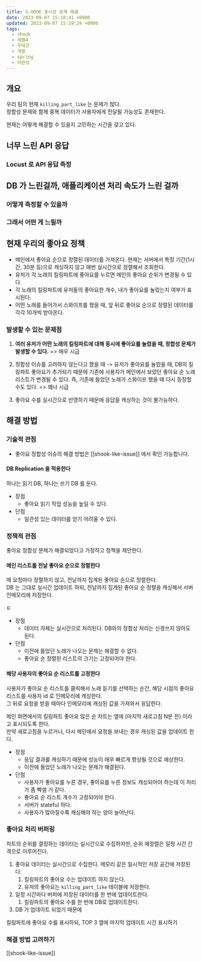 ```yaml
---
title: S-HOOK 동시성 문제 해결
date: 2023-09-07 15:18:41 +0900
updated: 2023-09-07 15:19:24 +0900
tags:
  - shook
  - 레벨4
  - 우테코
  - 개발
  - spring
  - 미완성
---
```


## 개요

우리 팀의 현재 `killing_part_like` 는 문제가 많다.  
정합성 문제와 함께 중복 데이터가 사용자에게 전달될 가능성도 존재한다.  

현재는 어떻게 해결할 수 있을지 고민하는 시간을 갖고 있다.

## 너무 느린 API 응답

### Locust 로 API 응답 측정

## DB 가 느린걸까, 애플리케이션 처리 속도가 느린 걸까

### 어떻게 측정할 수 있을까

### 그래서 어떤 게 느릴까

## 현재 우리의 좋아요 정책

- 메인에서 좋아요 순으로 정렬된 데이터를 가져온다. 현재는 서버에서 특정 기간(1시간, 30분 등)으로 캐싱하지 않고 매번 실시간으로 정렬해서 조회한다.
- 유저가 각 노래의 킬링파트에 좋아요를 누르면 메인의 좋아요 순위가 변경될 수 있다.
- 각 노래의 킬링파트에 유저들의 좋아요한 개수, 내가 좋아요를 눌렀는지 여부가 표시된다.
- 어떤 노래를 들어가서 스와이프를 했을 때, 앞 뒤로 좋아요 순으로 정렬된 데이터를 각각 10개씩 받아온다.

### 발생할 수 있는 문제점

1. **여러 유저가 어떤 노래의 킬링파트에 대해 동시에 좋아요를 눌렀을 때, 정합성 문제가 발생할 수 있다.** => 매우 시급

2. 정합성 이슈를 고려하지 않는다고 했을 때 -> 유저가 좋아요를 눌렀을 때, DB의 킬링파트 좋아요가 추가되기 때문에 기존에 사용자가 메인에서 보았던 좋아요 순 노래 리스트가 변경될 수 있다. 즉, 기존에 들었던 노래가 스와이프 했을 때 다시 등장할 수도 있다.  => 꽤나 시급

3. 좋아요 수를 실시간으로 반영하기 때문에 응답을 캐싱하는 것이 불가능하다.

## 해결 방법

### 기술적 관점

- 좋아요 정합성 이슈의 해결 방법은 [[shook-like-issue]] 에서 확인 가능합니다.

#### DB Replication 을 적용한다

하나는 읽기 DB, 하나는 쓰기 DB 를 둔다.  

- 장점
	- 좋아요 읽기 작업 성능을 높일 수 있다.
- 단점
	- 일관성 있는 데이터를 얻기 어려울 수 있다.

### 정책적 관점

좋아요 정합성 문제가 해결되었다고 가정하고 정책을 제안한다.  

#### 메인 리스트를 전날 좋아요 순으로 정렬한다

매 요청마다 정렬하지 않고, 전날까지 집계된 좋아요 순으로 정렬한다.  
DB 는 그대로 실시간 업데이트 하되, 전날까지 집계된 좋아요 순 정렬을 캐싱해서 서버 인메모리에 저장한다. 

ㅌ
- 장점
	- 데이터 자체는 실시간으로 처리된다. DB와의 정합성 처리는 신경쓰지 않아도 된다. 
- 단점
	- 이전에 들었던 노래가 나오는 문제는 해결할 수 없다.
	- 좋아요 순 정렬된 리스트의 크기는 고정되어야 한다.

#### 해당 사용자의 좋아요 순 리스트를 고정한다

사용자가 좋아요 순 리스트를 클릭해서 노래 듣기를 선택하는 순간, 해당 시점의 좋아요 리스트를 사용자 id 로 인메모리에 캐싱한다.   
그 뒤로 요청을 받을 때마다 인메모리에 캐싱된 값을 가져와서 응답한다.  

메인 화면에서의 킬링파트 좋아요 많은 순 차트는 옆에 (마지막 새로고침 N분 전) 이라고 표시되도록 한다.  
만약 새로고침을 누르거나, 다시 메인에서 요청을 보내는 경우 캐싱된 값을 업데이트 한다.

- 장점
	- 응답 결과를 캐싱하기 때문에 성능이 매우 빠르게 향상될 것으로 예상한다.
	- 이전에 들었던 노래가 나오는 문제가 해결된다.
- 단점
	- 사용자가 좋아요를 누른 경우, 좋아요를 누른 정보도 캐싱되어야 하는데 이 처리가 좀 빡셀 거 같다.
	- 좋아요 순 리스트 개수가 고정되어야 한다.
	- 서버가 stateful 하다.
	- 사용자가 많아질수록 캐싱해야 하는 양이 늘어난다.

### 좋아요 처리 버퍼링

차트의 순위를 결정하는 데이터는 실시간으로 수집하지만, 순위 재정렬은 일정 시간 간격으로 이루어진다.  

1. 좋아요 데이터는 실시간으로 수집한다. 메모리 같은 일시적인 저장 공간에 저장된다.  
	1. 킬링파트의 좋아요 수는 업데이트 하지 않는다.
	2. 유저의 좋아요는 `killing_part_like` 테이블에 저장한다.
2. 일정 시간마다 버퍼에 저장된 데이터를 한 번에 업데이트한다.
	1. 킬링파트의 좋아요 수를 한 번에 DB로 업데이트한다.
3. DB 가 업데이트 되었기 때문에 

킬링파트에 좋아요 수를 표시하되, TOP 3 옆에 마지막 업데이트 시간 표시하기  

### 해결 방법 고려하기

[[shook-like-issue]]